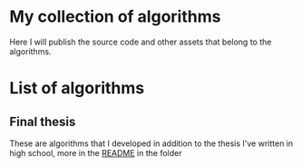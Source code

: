 # My collection of algorithms

Here I will publish the source code and other assets that belong to the 
algorithms.

# List of algorithms

## Final thesis

These are algorithms that I developed in addition to the thesis I've written
in high school, more in the [README](final_thesis/README.md) in the folder
